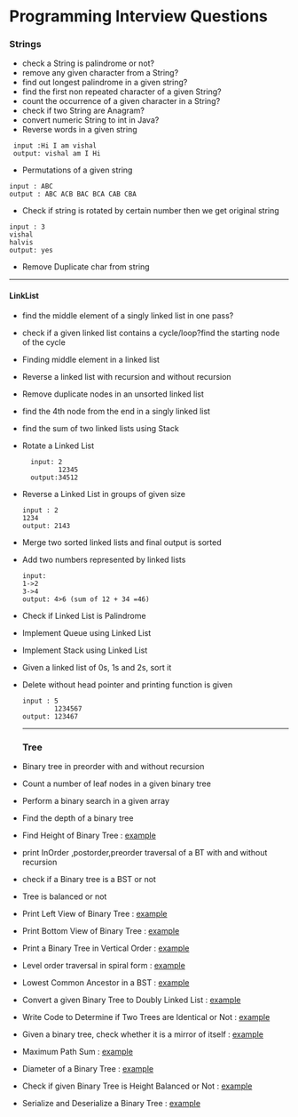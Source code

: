 # Programming Interview Questions

### Strings
- check a String is palindrome or not?
- remove any given character from a String?
- find out longest palindrome in a given string?
- find the first non repeated character of a given String?
- count the occurrence of a given character in a String?
- check if two String are Anagram?
- convert numeric String to int in Java?
- Reverse words in a given string
```
 input :Hi I am vishal
 output: vishal am I Hi
```
- Permutations of a given string
```
input : ABC
output : ABC ACB BAC BCA CAB CBA 
```
- Check if string is rotated by certain number then we get original string
```
input : 3
vishal
halvis
output: yes
```
- Remove Duplicate char from string
  
----
#### LinkList

- find the middle element of a singly linked list in one pass?
- check if a given linked list contains a cycle/loop?find the starting node of the cycle
- Finding middle element in a linked list
- Reverse a linked list with recursion and without recursion
- Remove duplicate nodes in an unsorted linked list
- find the 4th node from the end in a singly linked list
- find the sum of two linked lists using Stack
- Rotate a Linked List
  ```
    input: 2
           12345
    output:34512
  ```
- Reverse a Linked List in groups of given size
  ```
  input : 2
  1234
  output: 2143
  ```
- Merge two sorted linked lists and final output is sorted
- Add two numbers represented by linked lists
  ```
  input:
  1->2
  3->4
  output: 4>6 (sum of 12 + 34 =46)
  ```
- Check if Linked List is Palindrome
- Implement Queue using Linked List
- Implement Stack using Linked List
- Given a linked list of 0s, 1s and 2s, sort it
- Delete without head pointer and printing function is given
  ```
  input : 5 
          1234567
  output: 123467
  ```

  ---
  ### Tree
- Binary tree in preorder with and without recursion
- Count a number of leaf nodes in a given binary tree
- Perform a binary search in a given array
- Find the depth of a binary tree
- Find Height of Binary Tree  : [example](https://practice.geeksforgeeks.org/problems/height-of-binary-tree/1) 
- print InOrder ,postorder,preorder traversal of a BT with and without recursion
- check if a Binary tree is a BST or not
- Tree is balanced or not   
- Print Left View of Binary Tree : [example](https://practice.geeksforgeeks.org/problems/left-view-of-binary-tree/1)
- Print Bottom View of Binary Tree : [example](https://practice.geeksforgeeks.org/problems/bottom-view-of-binary-tree/1)
- Print a Binary Tree in Vertical Order : [example](https://practice.geeksforgeeks.org/problems/print-a-binary-tree-in-vertical-order/1)
- Level order traversal in spiral form : [example](https://practice.geeksforgeeks.org/problems/level-order-traversal-in-spiral-form/1)
- Lowest Common Ancestor in a BST : [example](https://practice.geeksforgeeks.org/problems/lowest-common-ancestor-in-a-bst/1)
- Convert a given Binary Tree to Doubly Linked List  : [example](https://practice.geeksforgeeks.org/problems/binary-tree-to-dll/1)
- Write Code to Determine if Two Trees are Identical or Not  : [example](https://practice.geeksforgeeks.org/problems/determine-if-two-trees-are-identical/1)
- Given a binary tree, check whether it is a mirror of itself  : [example](https://practice.geeksforgeeks.org/problems/symmetric-tree/1)
- Maximum Path Sum  : [example](https://practice.geeksforgeeks.org/problems/maximum-path-sum/1)
- Diameter of a Binary Tree  : [example](https://practice.geeksforgeeks.org/problems/diameter-of-binary-tree/1)
- Check if given Binary Tree is Height Balanced or Not  : [example](https://practice.geeksforgeeks.org/problems/check-for-balanced-tree/1)
- Serialize and Deserialize a Binary Tree  : [example](https://practice.geeksforgeeks.org/problems/serialize-and-deserialize-a-binary-tree/1)
  
